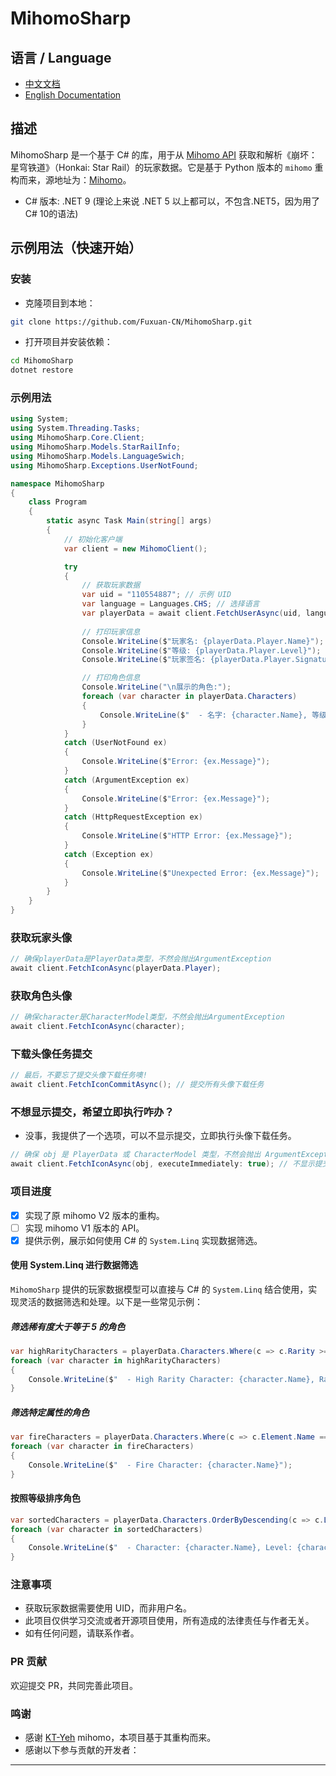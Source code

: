 # MihomoSharp

## 语言 / Language

- [中文文档](README.md)
- [English Documentation](README.EN.md)

## 描述

MihomoSharp 是一个基于 C# 的库，用于从 [Mihomo API](https://api.mihomo.me) 获取和解析《崩坏：星穹铁道》（Honkai: Star Rail）的玩家数据。它是基于 Python 版本的 `mihomo` 重构而来，源地址为：[Mihomo](https://github.com/KT-Yeh/mihomo)。

- C# 版本: .NET 9 (理论上来说 .NET 5 以上都可以，不包含.NET5，因为用了C# 10的语法)

## 示例用法（快速开始）

### 安装

- 克隆项目到本地：

```bash
git clone https://github.com/Fuxuan-CN/MihomoSharp.git
```

- 打开项目并安装依赖：

```bash
cd MihomoSharp
dotnet restore
```

### 示例用法

```csharp
using System;
using System.Threading.Tasks;
using MihomoSharp.Core.Client;
using MihomoSharp.Models.StarRailInfo;
using MihomoSharp.Models.LanguageSwich;
using MihomoSharp.Exceptions.UserNotFound;

namespace MihomoSharp
{
    class Program
    {
        static async Task Main(string[] args)
        {
            // 初始化客户端
            var client = new MihomoClient();

            try
            {
                // 获取玩家数据
                var uid = "110554887"; // 示例 UID
                var language = Languages.CHS; // 选择语言
                var playerData = await client.FetchUserAsync(uid, language);
                
                // 打印玩家信息
                Console.WriteLine($"玩家名: {playerData.Player.Name}");
                Console.WriteLine($"等级: {playerData.Player.Level}");
                Console.WriteLine($"玩家签名: {playerData.Player.Signature}");

                // 打印角色信息
                Console.WriteLine("\n展示的角色:");
                foreach (var character in playerData.Characters)
                {
                    Console.WriteLine($"  - 名字: {character.Name}, 等级: {character.Level}, 角色星级: {character.Rarity}");
                }
            }
            catch (UserNotFound ex)
            {
                Console.WriteLine($"Error: {ex.Message}");
            }
            catch (ArgumentException ex)
            {
                Console.WriteLine($"Error: {ex.Message}");
            }
            catch (HttpRequestException ex)
            {
                Console.WriteLine($"HTTP Error: {ex.Message}");
            }
            catch (Exception ex)
            {
                Console.WriteLine($"Unexpected Error: {ex.Message}");
            }
        }
    }
}
```

### 获取玩家头像

```csharp
// 确保playerData是PlayerData类型，不然会抛出ArgumentException
await client.FetchIconAsync(playerData.Player);
```

### 获取角色头像

```csharp
// 确保character是CharacterModel类型，不然会抛出ArgumentException
await client.FetchIconAsync(character);
```

### 下载头像任务提交

```csharp
// 最后，不要忘了提交头像下载任务噢!
await client.FetchIconCommitAsync(); // 提交所有头像下载任务
```

### 不想显示提交，希望立即执行咋办？

- 没事，我提供了一个选项，可以不显示提交，立即执行头像下载任务。

```csharp
// 确保 obj 是 PlayerData 或 CharacterModel 类型，不然会抛出 ArgumentException
await client.FetchIconAsync(obj, executeImmediately: true); // 不显示提交，立即执行
```

### 项目进度

- [x] 实现了原 mihomo V2 版本的重构。
- [ ] 实现 mihomo V1 版本的 API。
- [x] 提供示例，展示如何使用 C# 的 `System.Linq` 实现数据筛选。

#### 使用 System.Linq 进行数据筛选

`MihomoSharp` 提供的玩家数据模型可以直接与 C# 的 `System.Linq` 结合使用，实现灵活的数据筛选和处理。以下是一些常见示例：

##### 筛选稀有度大于等于 5 的角色

```csharp
var highRarityCharacters = playerData.Characters.Where(c => c.Rarity >= 5);
foreach (var character in highRarityCharacters)
{
    Console.WriteLine($"  - High Rarity Character: {character.Name}, Rarity: {character.Rarity}");
}
```

##### 筛选特定属性的角色

```csharp
var fireCharacters = playerData.Characters.Where(c => c.Element.Name == "Fire");
foreach (var character in fireCharacters)
{
    Console.WriteLine($"  - Fire Character: {character.Name}");
}
```

#### 按照等级排序角色

```csharp
var sortedCharacters = playerData.Characters.OrderByDescending(c => c.Level);
foreach (var character in sortedCharacters)
{
    Console.WriteLine($"  - Character: {character.Name}, Level: {character.Level}");
}
```

### 注意事项

- 获取玩家数据需要使用 UID，而非用户名。
- 此项目仅供学习交流或者开源项目使用，所有造成的法律责任与作者无关。
- 如有任何问题，请联系作者。

### PR 贡献

欢迎提交 PR，共同完善此项目。

### 鸣谢

- 感谢 [KT-Yeh](https://github.com/KT-Yeh) mihomo，本项目基于其重构而来。
- 感谢以下参与贡献的开发者：

---
